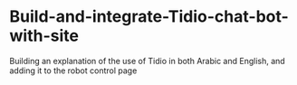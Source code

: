 # Build-and-integrate-Tidio-chat-bot-with-site
Building an explanation of the use of Tidio in both Arabic and English, and adding it to the robot control page
